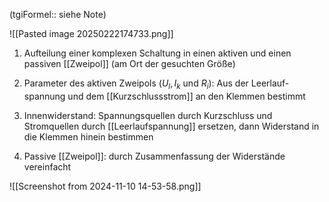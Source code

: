 (tgiFormel:: siehe Note)

![[Pasted image 20250222174733.png]]


1) Aufteilung einer komplexen Schaltung in einen aktiven und einen
passiven [[Zweipol]] (am Ort der gesuchten Größe)

2) Parameter des aktiven Zweipols ($U_{l}, I_{k}$ und $R_{i}$): Aus der Leerlauf-
spannung und dem [[Kurzschlussstrom]] an den Klemmen bestimmt

3) Innenwiderstand: Spannungsquellen durch Kurzschluss und Stromquellen durch
[[Leerlaufspannung]] ersetzen, dann Widerstand in die Klemmen hinein bestimmen

4) Passive [[Zweipol]]: durch Zusammenfassung der Widerstände vereinfacht


 ![[Screenshot from 2024-11-10 14-53-58.png]]
